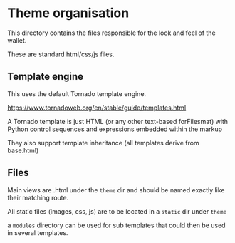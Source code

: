 # Theme organisation

This directory contains the files responsible for the look and feel of the wallet.

These are standard html/css/js files.

## Template engine

This uses the default Tornado template engine.

https://www.tornadoweb.org/en/stable/guide/templates.html

A Tornado template is just HTML (or any other text-based forFilesmat) with Python control sequences and expressions embedded within the markup

They also support template inheritance (all templates derive from base.html)

## Files

Main views are .html under the `theme` dir and should be named exactly like their matching route.

All static files (images, css, js) are to be located in a `static` dir under `theme`

a `modules` directory can be used for sub templates that could then be used in several templates.
